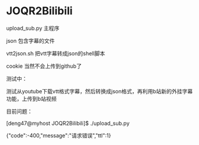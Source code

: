 # JOQR2Bilibili

upload_sub.py 主程序

json 包含字幕的文件

vtt2json.sh 把vtt字幕转成json的shell脚本

cookie 当然不会上传到github了


测试中：

测试从youtube下载vtt格式字幕，然后转换成json格式，再利用b站新的外挂字幕功能，上传到b站视频

目前问题：

[deng47@myhost JOQR2Bilibili]$ ./upload_sub.py

{"code":-400,"message":"请求错误","ttl":1}

